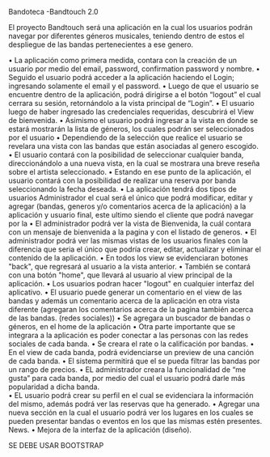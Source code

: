 Bandoteca -Bandtouch 2.0 

El proyecto Bandtouch será una aplicación en la cual los usuarios podrán navegar por  diferentes géneros musicales, teniendo dentro de estos el despliegue de las bandas pertenecientes a ese genero. 

•	La aplicación como primera medida, contara con la creación de un usuario por medio del email, password, confirmation password y nombre. 
•	Seguido el usuario podrá acceder a la aplicación haciendo el Login; ingresando solamente el email y el password.
•	Luego de que el usuario se encuentre dentro de la aplicación, podrá dirigirse a el botón “logout” el cual cerrara su sesión, retornándolo a la vista principal de “Login”.
•	El usuario luego de haber ingresado las credenciales requeridas, descubrirá el View de bienvenida.
•	Asimismo el usuario podrá ingresar a la vista en donde se estará mostrarán la lista de géneros, los cuales podrán ser seleccionados por el usuario 
•	Dependiendo de la selección que realice el usuario se revelara una vista con las bandas que están asociadas al genero escogido.
•	El usuario contará con la posibilidad de seleccionar cualquier banda, direccionándolo a una nueva vista, en la cual se mostrara una breve reseña sobre el artista seleccionado. 
•	Estando en ese punto de la aplicación, el usuario contará con la posibilidad de realizar una reserva por banda seleccionando la fecha deseada.
•	La aplicación tendrá dos tipos de usuarios Administrador el cual será el único que podrá modificar, editar y agregar (bandas, generos y/o comentarios acerca de la aplicación) a la aplicación y usuario final, este ultimo siendo el cliente que podrá navegar por la 
•	El administrador podrá ver la vista de Bienvenida, la cuál contara con un mensaje de bienvenida a la pagina y con el listado de generos. 
•	El administrador podrá ver las mismas vistas de los usuarios finales con la diferencia que seria el único que podría crear, editar, actualizar y eliminar el contenido de la aplicación.
•	En todos los view se evidenciaran botones "back", que regresará al usuario a la vista anterior.
•	También se contará con una botón "home", que llevará al usuario al view principal de la aplicación.
•	Los usuarios podran hacer "logout" en cualquier interfaz del aplicativo.
•	El usuario puede generar un comentario en el view de las bandas y además un comentario acerca de la aplicación en otra vista diferente (agregaran los comentarios acerca de la pagina también acerca de las bandas. (redes sociales))
•	Se agregara un buscador de bandas o géneros, en el home de la aplicación
•	Otra parte importante que se integrara a la aplicación es poder conectar a las personas con las redes sociales de cada banda.
•	Se creara el rate o la calificación por bandas. 
•	En el view de cada banda, podrá evidenciarse un preview de una canción de cada banda.
•	El sistema permitirá que el se pueda filtrar las bandas por un rango de precios. 
•	EL administrador creara la funcionalidad de “me gusta” para cada banda, por medio del cual el usuario podrá darle más popularidad a dicha banda.  
•	EL usuario podrá crear su perfil en el cual se evidenciara la información del mismo, además podrá ver las reservas que ha generado.
•	Agregar una nueva sección en la cual el usuario podrá ver los lugares en los cuales se pueden presentar bandas o eventos en los que las mismas estén presentes. News. 
•	Mejora de la interfaz de la aplicación (diseño).




SE DEBE USAR BOOTSTRAP

